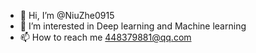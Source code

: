 - 👋 Hi, I’m @NiuZhe0915
- 👀 I’m interested in Deep learning and Machine learning
- 📫 How to reach me 448379881@qq.com

<!---
NiuZhe0915/NiuZhe0915 is a ✨ special ✨ repository because its `README.md` (this file) appears on your GitHub profile.
You can click the Preview link to take a look at your changes.
--->
